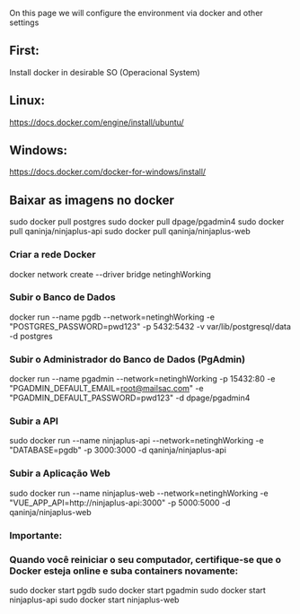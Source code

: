 On this page we will configure the environment via docker and other settings

## First: 
Install docker in desirable SO (Operacional System)

## Linux:
https://docs.docker.com/engine/install/ubuntu/

## Windows:
https://docs.docker.com/docker-for-windows/install/

## Baixar as imagens no docker

sudo docker pull postgres
sudo docker pull dpage/pgadmin4
sudo docker pull qaninja/ninjaplus-api
sudo docker pull qaninja/ninjaplus-web

### Criar a rede  Docker

docker network create --driver bridge netinghWorking

### Subir o Banco de Dados

docker run --name pgdb --network=netinghWorking -e "POSTGRES_PASSWORD=pwd123" -p 5432:5432 -v var/lib/postgresql/data -d postgres

### Subir o Administrador do Banco de Dados (PgAdmin)

docker run --name pgadmin --network=netinghWorking -p 15432:80 -e "PGADMIN_DEFAULT_EMAIL=root@mailsac.com" -e "PGADMIN_DEFAULT_PASSWORD=pwd123" -d dpage/pgadmin4

### Subir a API

sudo docker run --name ninjaplus-api --network=netinghWorking -e "DATABASE=pgdb" -p 3000:3000 -d qaninja/ninjaplus-api

### Subir a Aplicação Web

sudo docker run --name ninjaplus-web --network=netinghWorking -e "VUE_APP_API=http://ninjaplus-api:3000" -p 5000:5000 -d qaninja/ninjaplus-web

### Importante:
### Quando você reiniciar o seu computador, certifique-se que o Docker esteja online e suba containers novamente:

sudo docker start pgdb
sudo docker start pgadmin
sudo docker start ninjaplus-api
sudo docker start ninjaplus-web

